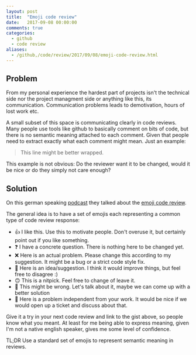 ```yaml
---
layout: post
title:  "Emoji code review"
date:   2017-09-08 00:00:00
comments: true
categories:
  - github
  - code review
aliases:
  - /github,/code/review/2017/09/08/emoji-code-review.html
---
```


## Problem
From my personal experience the hardest part of projects isn't the technical side nor the project managment side or anything like this, its communication. Communication problems leads to demotivation, hours of lost work etc.

A small subset of this space is communicating clearly in code reviews. Many people use tools like github to basically comment on bits of code, but there is no semantic meaning attached to each comment. Given that people need to extract exactly what each comment might mean. Just an example:

> This line might be better wrapped.

This example is not obvious: Do the reviewer want it to be changed, would it be nice or do they simply not care enough?

## Solution

On this german speaking [podcast](https://gist.github.com/pfleidi/4422a5cac5b04550f714f1f886d2feea) they talked about the [emoji code review](https://gist.github.com/pfleidi/4422a5cac5b04550f714f1f886d2feea).

The general idea is to have a set of emojis each representing a common type of code review response:

* 👍  I like this. Use this to motivate people. Don't overuse it, but certainly point out if you like something.
* ❓ I have a concrete question. There is nothing here to be changed yet.
* ❌  Here is an actual problem. Please change this according to my suggestion. It might be a bug or a strict code style fix.
* 🔧  Here is an idea/suggestion. I think it would improve things, but feel free to disagree :)
* 🙃  This is a nitpick. Feel free to change of leave it.
* 🤔  This might be wrong. Let's talk about it, maybe we can come up with a better solution
* 🤡  Here is a problem independent from your work. It would be nice if we would open up a ticket and discuss about that.

Give it a try in your next code review and link to the gist above, so people know what you meant.
At least for me being able to express meaning, given I'm not a native english speaker, gives me some level of confidence.

TL;DR
Use a standard set of emojis to represent semantic meaning in reviews.

